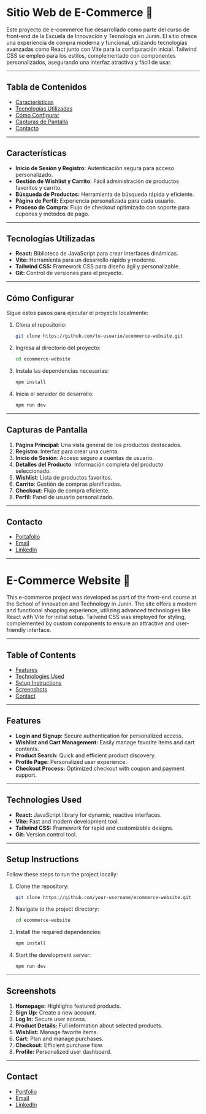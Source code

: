 # Sitio Web de E-Commerce 🎉

Este proyecto de e-commerce fue desarrollado como parte del curso de front-end de la Escuela de Innovación y Tecnología en Junín. El sitio ofrece una experiencia de compra moderna y funcional, utilizando tecnologías avanzadas como React junto con Vite para la configuración inicial. Tailwind CSS se empleó para los estilos, complementado con componentes personalizados, asegurando una interfaz atractiva y fácil de usar.

---

## Tabla de Contenidos

- [Características](#características)
- [Tecnologías Utilizadas](#tecnologías-utilizadas)
- [Cómo Configurar](#cómo-configurar)
- [Capturas de Pantalla](#capturas-de-pantalla)
- [Contacto](#contacto)

---

## Características

- **Inicio de Sesión y Registro:** Autenticación segura para acceso personalizado.
- **Gestión de Wishlist y Carrito:** Fácil administración de productos favoritos y carrito.
- **Búsqueda de Productos:** Herramienta de búsqueda rápida y eficiente.
- **Página de Perfil:** Experiencia personalizada para cada usuario.
- **Proceso de Compra:** Flujo de checkout optimizado con soporte para cupones y métodos de pago.

---

## Tecnologías Utilizadas

- **React:** Biblioteca de JavaScript para crear interfaces dinámicas.
- **Vite:** Herramienta para un desarrollo rápido y moderno.
- **Tailwind CSS:** Framework CSS para diseño ágil y personalizable.
- **Git:** Control de versiones para el proyecto.

---

## Cómo Configurar

Sigue estos pasos para ejecutar el proyecto localmente:

1. Clona el repositorio:

   ```bash
   git clone https://github.com/tu-usuario/ecommerce-website.git
   ```

2. Ingresa al directorio del proyecto:

   ```bash
   cd ecommerce-website
   ```

3. Instala las dependencias necesarias:

   ```bash
   npm install
   ```

4. Inicia el servidor de desarrollo:

   ```bash
   npm run dev
   ```

---

## Capturas de Pantalla

1. **Página Principal**: Una vista general de los productos destacados.
2. **Registro**: Interfaz para crear una cuenta.
3. **Inicio de Sesión**: Acceso seguro a cuentas de usuario.
4. **Detalles del Producto**: Información completa del producto seleccionado.
5. **Wishlist**: Lista de productos favoritos.
6. **Carrito**: Gestión de compras planificadas.
7. **Checkout**: Flujo de compra eficiente.
8. **Perfil**: Panel de usuario personalizado.

---

## Contacto

- [Portafolio](https://myprofile-delta-roan.vercel.app/)
- [Email](mailto\:mi-email@gmail.com)
- [LinkedIn](https://www.linkedin.com/in/mi-perfil)

---

# E-Commerce Website 🎉

This e-commerce project was developed as part of the front-end course at the School of Innovation and Technology in Junín. The site offers a modern and functional shopping experience, utilizing advanced technologies like React with Vite for initial setup. Tailwind CSS was employed for styling, complemented by custom components to ensure an attractive and user-friendly interface.

---

## Table of Contents

- [Features](#features)
- [Technologies Used](#technologies-used)
- [Setup Instructions](#setup-instructions)
- [Screenshots](#screenshots)
- [Contact](#contact)

---

## Features

- **Login and Signup:** Secure authentication for personalized access.
- **Wishlist and Cart Management:** Easily manage favorite items and cart contents.
- **Product Search:** Quick and efficient product discovery.
- **Profile Page:** Personalized user experience.
- **Checkout Process:** Optimized checkout with coupon and payment support.

---

## Technologies Used

- **React:** JavaScript library for dynamic, reactive interfaces.
- **Vite:** Fast and modern development tool.
- **Tailwind CSS:** Framework for rapid and customizable designs.
- **Git:** Version control tool.

---

## Setup Instructions

Follow these steps to run the project locally:

1. Clone the repository:

   ```bash
   git clone https://github.com/your-username/ecommerce-website.git
   ```

2. Navigate to the project directory:

   ```bash
   cd ecommerce-website
   ```

3. Install the required dependencies:

   ```bash
   npm install
   ```

4. Start the development server:

   ```bash
   npm run dev
   ```

---

## Screenshots

1. **Homepage:** Highlights featured products.
2. **Sign Up:** Create a new account.
3. **Log In:** Secure user access.
4. **Product Details:** Full information about selected products.
5. **Wishlist:** Manage favorite items.
6. **Cart:** Plan and manage purchases.
7. **Checkout:** Efficient purchase flow.
8. **Profile:** Personalized user dashboard.

---

## Contact

- [Portfolio](https://myprofile-delta-roan.vercel.app/)
- [Email](mailto\:ddavidespinosa8@gmail.com)
- [LinkedIn](https://www.linkedin.com/in/dar%C3%ADo-david-espinosa-b50972258/)

